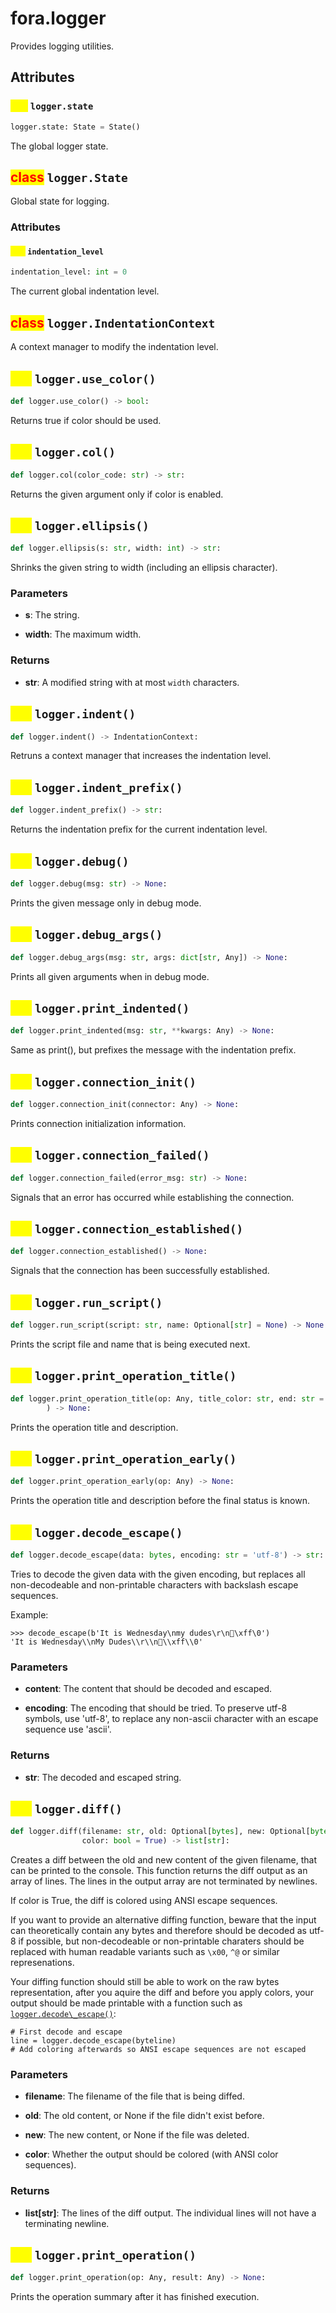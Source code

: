 # fora.logger

Provides logging utilities.

## Attributes

### <mark style="color:yellow;">attr</mark> `logger.state`

```python
logger.state: State = State()
```

The global logger state.

## <mark style="color:red;">class</mark> `logger.State`

Global state for logging.

### Attributes

#### <mark style="color:yellow;">attr</mark> `indentation_level`

```python
indentation_level: int = 0
```

The current global indentation level.

## <mark style="color:red;">class</mark> `logger.IndentationContext`

A context manager to modify the indentation level.

## <mark style="color:yellow;">def</mark> `logger.use_color()`

```python
def logger.use_color() -> bool:
```

Returns true if color should be used.

## <mark style="color:yellow;">def</mark> `logger.col()`

```python
def logger.col(color_code: str) -> str:
```

Returns the given argument only if color is enabled.

## <mark style="color:yellow;">def</mark> `logger.ellipsis()`

```python
def logger.ellipsis(s: str, width: int) -> str:
```

Shrinks the given string to width (including an ellipsis character).

### Parameters

 -  **s**: The string.

 -  **width**: The maximum width.

### Returns

 -  **str**: A modified string with at most `width` characters.

## <mark style="color:yellow;">def</mark> `logger.indent()`

```python
def logger.indent() -> IndentationContext:
```

Retruns a context manager that increases the indentation level.

## <mark style="color:yellow;">def</mark> `logger.indent_prefix()`

```python
def logger.indent_prefix() -> str:
```

Returns the indentation prefix for the current indentation level.

## <mark style="color:yellow;">def</mark> `logger.debug()`

```python
def logger.debug(msg: str) -> None:
```

Prints the given message only in debug mode.

## <mark style="color:yellow;">def</mark> `logger.debug_args()`

```python
def logger.debug_args(msg: str, args: dict[str, Any]) -> None:
```

Prints all given arguments when in debug mode.

## <mark style="color:yellow;">def</mark> `logger.print_indented()`

```python
def logger.print_indented(msg: str, **kwargs: Any) -> None:
```

Same as print(), but prefixes the message with the indentation prefix.

## <mark style="color:yellow;">def</mark> `logger.connection_init()`

```python
def logger.connection_init(connector: Any) -> None:
```

Prints connection initialization information.

## <mark style="color:yellow;">def</mark> `logger.connection_failed()`

```python
def logger.connection_failed(error_msg: str) -> None:
```

Signals that an error has occurred while establishing the connection.

## <mark style="color:yellow;">def</mark> `logger.connection_established()`

```python
def logger.connection_established() -> None:
```

Signals that the connection has been successfully established.

## <mark style="color:yellow;">def</mark> `logger.run_script()`

```python
def logger.run_script(script: str, name: Optional[str] = None) -> None:
```

Prints the script file and name that is being executed next.

## <mark style="color:yellow;">def</mark> `logger.print_operation_title()`

```python
def logger.print_operation_title(op: Any, title_color: str, end: str = '\n'
        ) -> None:
```

Prints the operation title and description.

## <mark style="color:yellow;">def</mark> `logger.print_operation_early()`

```python
def logger.print_operation_early(op: Any) -> None:
```

Prints the operation title and description before the final status is known.

## <mark style="color:yellow;">def</mark> `logger.decode_escape()`

```python
def logger.decode_escape(data: bytes, encoding: str = 'utf-8') -> str:
```

Tries to decode the given data with the given encoding, but replaces all non-decodeable
and non-printable characters with backslash escape sequences.

Example:

    >>> decode_escape(b'It is Wednesday\nmy dudes\r\n🐸\xff\0')
    'It is Wednesday\\nMy Dudes\\r\\n🐸\\xff\\0'

### Parameters

 -  **content**: The content that should be decoded and escaped.

 -  **encoding**: The encoding that should be tried. To preserve utf-8 symbols, use 'utf-8',
    to replace any non-ascii character with an escape sequence use 'ascii'.

### Returns

 -  **str**: The decoded and escaped string.

## <mark style="color:yellow;">def</mark> `logger.diff()`

```python
def logger.diff(filename: str, old: Optional[bytes], new: Optional[bytes], 
                color: bool = True) -> list[str]:
```

Creates a diff between the old and new content of the given filename,
that can be printed to the console. This function returns the diff
output as an array of lines. The lines in the output array are not
terminated by newlines.

If color is True, the diff is colored using ANSI escape sequences.

If you want to provide an alternative diffing function, beware that
the input can theoretically contain any bytes and therefore should
be decoded as utf-8 if possible, but non-decodeable
or non-printable charaters should be replaced with human readable
variants such as `\x00`, `^@` or similar represenations.

Your diffing function should still be able to work on the raw bytes
representation, after you aquire the diff and before you apply colors,
your output should be made printable with a function such as [`logger.decode\_escape()`](api/fora/logger.md#def-logger.decode\_escape):

    # First decode and escape
    line = logger.decode_escape(byteline)
    # Add coloring afterwards so ANSI escape sequences are not escaped

### Parameters

 -  **filename**: The filename of the file that is being diffed.

 -  **old**: The old content, or None if the file didn't exist before.

 -  **new**: The new content, or None if the file was deleted.

 -  **color**: Whether the output should be colored (with ANSI color sequences).

### Returns

 -  **list[str]**: The lines of the diff output. The individual lines will not have a terminating newline.

## <mark style="color:yellow;">def</mark> `logger.print_operation()`

```python
def logger.print_operation(op: Any, result: Any) -> None:
```

Prints the operation summary after it has finished execution.
